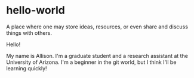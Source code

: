 # hello-world
A place where one may store ideas, resources, or even share and discuss things with others.

Hello!

My name is Allison. 
I'm a graduate student and a research assistant at the University of Arizona.
I'm a beginner in the git world, but I think I'll be learning quickly!
